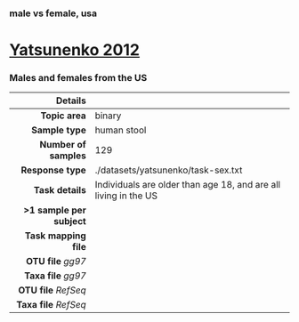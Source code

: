 ### male vs female, usa
# [Yatsunenko 2012]( ../docs/yatsunenko.html )
### Males and females from the US

| Details                   |                                                           |
| ------------------------: |-----------------------------------------------------------|
| **Topic area**                | binary                                                |
| **Sample type**               | human stool                                         |
| **Number of samples**         | 129                                         |
| **Response type**             | ./datasets/yatsunenko/task-sex.txt                                           |
| **Task details**              | Individuals are older than age 18, and are all living in the US                                  |
| **>1 sample per subject**     |                                         |
| **Task mapping file**         | [](.)                                 |
| **OTU file** *gg97*           | [](.)                             |
| **Taxa file** *gg97*          | [](.)                          |
| **OTU file** *RefSeq*         | [](.)                    |
| **Taxa file** *RefSeq*        | [](.)                  |
